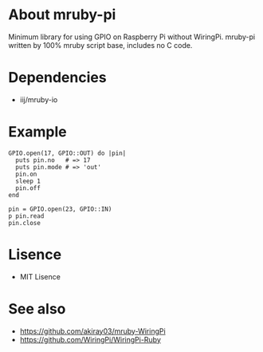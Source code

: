 # About mruby-pi

Minimum library for using GPIO on Raspberry Pi without WiringPi.
mruby-pi written by 100% mruby script base, includes no C code.

# Dependencies

* iij/mruby-io

# Example

    GPIO.open(17, GPIO::OUT) do |pin|
      puts pin.no   # => 17
      puts pin.mode # => 'out'
      pin.on
      sleep 1
      pin.off
    end

    pin = GPIO.open(23, GPIO::IN)
    p pin.read
    pin.close

# Lisence

* MIT Lisence

# See also

* https://github.com/akiray03/mruby-WiringPi
* https://github.com/WiringPi/WiringPi-Ruby

